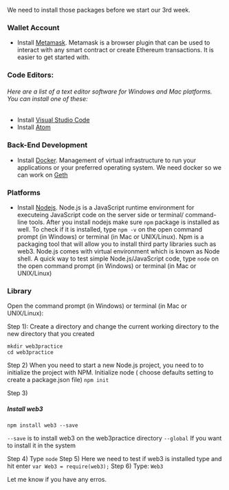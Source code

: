 
We need to install those packages before we start our 3rd week.

### Wallet Account
* Install [Metamask](https://metamask.io/). 
Metamask is a browser plugin that can be used to interact with any smart contract or create Ethereum transactions. It is easier to get started with.

### Code Editors: 
###### Here are a list of a text editor software for Windows and Mac platforms. You can install one of these:
* Install [Visual Studio Code](https://code.visualstudio.com)
* Install [Atom](https://atom.io/)

### Back-End Development
* Install [Docker](https://docs.docker.com/desktop/).
    Management of virtual infrastructure to run your applications or your preferred operating system. We need docker so we can work on [Geth](https://github.com/ethereum/go-ethereum) 

### Platforms
* Install [Nodejs](https://nodejs.org/en/).
Node.js is a JavaScript runtime environment for executeing JavaScript code on the server side or terminal/ command-line tools. 
After you install nodejs make sure ```npm``` package is installed as well. To check if it is installed, type ```npm -v``` on the open command prompt (in Windows) or terminal (in Mac or UNIX/Linux). Npm is a packaging tool that will allow you to install third party libraries such as web3. Node.js comes with virtual environment which is known as Node shell. 
A quick way to test simple Node.js/JavaScript code, type ```node``` on the open command prompt (in Windows) or terminal (in Mac or UNIX/Linux) 

### Library 
Open the command prompt (in Windows) or terminal (in Mac or UNIX/Linux):

Step 1): Create a directory and change the current working directory to the new directory that you created
```
mkdir web3practice
cd web3practice
```
Step 2)
When you need to start a new Node.js project, you need to to initialize the project with NPM.
Initialize node ( choose defaults setting to create a package.json file)
```npm init```

Step 3)
##### Install web3 
```npm install web3 --save```

```--save``` is to install web3 on the web3practice directory
```--global``` If you want to install it in the system

Step 4)
Type ```node```
Step 5)
Here we need to test if web3 is installed type and hit enter 
```var Web3 = require(web3);```
Step 6)
Type:
```Web3```

Let me know if you have any erros.

